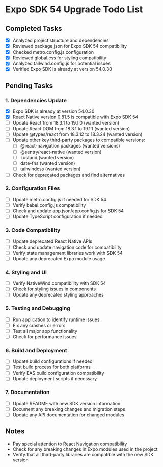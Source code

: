 # Expo SDK 54 Upgrade Todo List

## Completed Tasks
- [x] Analyzed project structure and dependencies
- [x] Reviewed package.json for Expo SDK 54 compatibility
- [x] Checked metro.config.js configuration
- [x] Reviewed global.css for styling compatibility
- [x] Analyzed tailwind.config.js for potential issues
- [x] Verified Expo SDK is already at version 54.0.30

## Pending Tasks

### 1. Dependencies Update
- [x] Expo SDK is already at version 54.0.30
- [x] React Native version 0.81.5 is compatible with Expo SDK 54
- [ ] Update React from 18.3.1 to 19.1.0 (wanted version)
- [ ] Update React DOM from 18.3.1 to 19.1.1 (wanted version)
- [ ] Update @types/react from 18.3.12 to 18.3.24 (wanted version)
- [ ] Update other key third-party packages to compatible versions:
  - [ ] @react-navigation packages (wanted versions)
  - [ ] @sentry/react-native (wanted version)
  - [ ] zustand (wanted version)
  - [ ] date-fns (wanted version)
  - [ ] tailwindcss (wanted version)
- [ ] Check for deprecated packages and find alternatives

### 2. Configuration Files
- [ ] Update metro.config.js if needed for SDK 54
- [ ] Verify babel.config.js compatibility
- [ ] Check and update app.json/app.config.js for SDK 54
- [ ] Update TypeScript configuration if needed

### 3. Code Compatibility
- [ ] Update deprecated React Native APIs
- [ ] Check and update navigation code for compatibility
- [ ] Verify state management libraries work with SDK 54
- [ ] Update any deprecated Expo module usage

### 4. Styling and UI
- [ ] Verify NativeWind compatibility with SDK 54
- [ ] Check for styling issues in components
- [ ] Update any deprecated styling approaches

### 5. Testing and Debugging
- [ ] Run application to identify runtime issues
- [ ] Fix any crashes or errors
- [ ] Test all major app functionality
- [ ] Check for performance issues

### 6. Build and Deployment
- [ ] Update build configurations if needed
- [ ] Test build process for both platforms
- [ ] Verify EAS build configuration compatibility
- [ ] Update deployment scripts if necessary

### 7. Documentation
- [ ] Update README with new SDK version information
- [ ] Document any breaking changes and migration steps
- [ ] Update any API documentation for changed modules

## Notes
- Pay special attention to React Navigation compatibility
- Check for any breaking changes in Expo modules used in the project
- Verify that all third-party libraries are compatible with the new SDK version